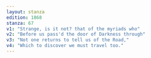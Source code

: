 ```yaml
---
layout: stanza
edition: 1868
stanza: 67
v1: "Strange, is it not? that of the myriads who"
v2: "Before us pass'd the door of Darkness through"
v3: "Not one returns to tell us of the Road,"
v4: "Which to discover we must travel too."
---
```

